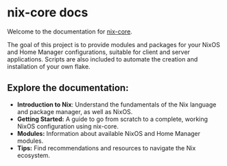 # nix-core docs

Welcome to the documentation for [nix-core](https://github.com/sid115/nix-core).

The goal of this project is to provide modules and packages for your NixOS and Home Manager configurations, suitable for client and server applications. Scripts are also included to automate the creation and installation of your own flake.

## Explore the documentation:

- **Introduction to Nix**: Understand the fundamentals of the Nix language and package manager, as well as NixOS.
- **Getting Started:** A guide to go from scratch to a complete, working NixOS configuration using nix-core.
- **Modules:** Information about available NixOS and Home Manager modules.
- **Tips:** Find recommendations and resources to navigate the Nix ecosystem.
